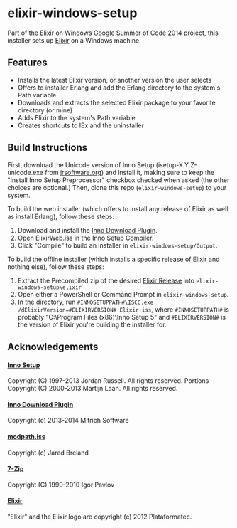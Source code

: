 # elixir-windows-setup

Part of the Elixir on Windows Google Summer of Code 2014 project, this installer sets up [Elixir](http://elixir-lang.org/) on a Windows machine.

## Features

* Installs the latest Elixir version, or another version the user selects
* Offers to installer Erlang and add the Erlang directory to the system's Path variable
* Downloads and extracts the selected Elixir package to your favorite directory (or mine)
* Adds Elixir to the system's Path variable
* Creates shortcuts to IEx and the uninstaller

## Build Instructions

First, download the Unicode version of Inno Setup (isetup-X.Y.Z-unicode.exe from [jrsoftware.org](http://www.jrsoftware.org/isdl.php#stable)) and install it, making sure to keep the "Install Inno Setup Preprocessor" checkbox checked when asked (the other choices are optional.)  Then, clone this repo (`elixir-windows-setup`) to your system.

To build the web installer (which offers to install any release of Elixir as well as install Erlang), follow these steps:
1. Download and install the [Inno Download Plugin](https://code.google.com/p/inno-download-plugin/).
2. Open ElixirWeb.iss in the Inno Setup Compiler.
3. Click "Compile" to build an installer in `elixir-windows-setup/Output`.

To build the offline installer (which installs a specific release of Elixir and nothing else), follow these steps:

1. Extract the Precompiled.zip of the desired [Elixir Release](https://github.com/elixir-lang/elixir/releases/) into `elixir-windows-setup\elixir`
2. Open either a PowerShell or Command Prompt in `elixir-windows-setup`.
3. In the directory, run `#INNOSETUPPATH#\ISCC.exe /dElixirVersion=#ELIXIRVERSION# Elixir.iss`, where `#INNOSETUPPATH#` is probably "C:\Program Files (x86)\Inno Setup 5" and `#ELIXIRVERSION#` is the version of Elixir you're building the installer for.

## Acknowledgements

#### [Inno Setup](http://www.jrsoftware.org/isinfo.php)
Copyright (C) 1997-2013 Jordan Russell. All rights reserved.
Portions Copyright (C) 2000-2013 Martijn Laan. All rights reserved.

#### [Inno Download Plugin](https://code.google.com/p/inno-download-plugin/)
Copyright (c) 2013-2014 Mitrich Software

#### [modpath.iss](http://legroom.net/software/modpath)
Copyright (c) Jared Breland

#### [7-Zip](http://www.7-zip.org/)
Copyright (C) 1999-2010 Igor Pavlov

#### [Elixir](http://elixir-lang.org/)
"Elixir" and the Elixir logo are copyright (c) 2012 Plataformatec.
